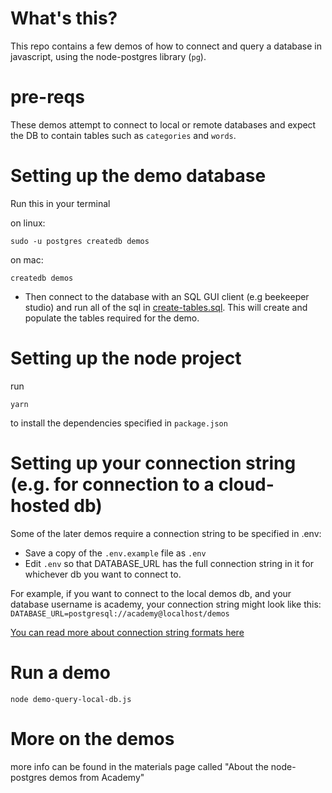 # What's this?

This repo contains a few demos of how to connect and query a database in javascript, using the node-postgres library (`pg`).

# pre-reqs

These demos attempt to connect to local or remote databases and expect the DB to contain tables such as `categories` and `words`.

# Setting up the demo database

Run this in your terminal

on linux:
```
sudo -u postgres createdb demos
```
on mac:
```
createdb demos
```

- Then connect to the database with an SQL GUI client (e.g beekeeper studio) and run all of the sql in [create-tables.sql](./create-tables.sql). This will create and populate the tables required for the demo.


# Setting up the node project

run 

```
yarn
```
to install the dependencies specified in `package.json`


# Setting up your connection string (e.g. for connection to a cloud-hosted db)

Some of the later demos require a connection string to be specified in .env:

- Save a copy of the `.env.example` file as `.env`
- Edit `.env` so that DATABASE_URL has the full connection string in it for whichever db you want to connect to.

For example, if you want to connect to the local demos db, and your database username is academy, your connection string might look like this:
`DATABASE_URL=postgresql://academy@localhost/demos`

[You can read more about connection string formats here](https://www.postgresql.org/docs/11/libpq-connect.html#:~:text=34.1.1.2.%C2%A0Connection%20URIs)

# Run a demo

```
node demo-query-local-db.js
```

# More on the demos

more info can be found in the materials page called "About the node-postgres demos from Academy"
